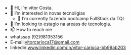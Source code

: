 - 👋 Hi, I’m vitor Costa.
- 👀 I’m interested in  novas tecnoligias 
  - 🌱 I’m currently fazendo bootcamp FullStack da TQI
- 💞️ I’m looking to  estagio na areass de tecnologia.
- 📫 How to reach me  
- whatssap (92)981353156
- E-mail:vitorcarioca17@gmail.com  
- linkedin:www.linkedin.com/in/vitor-carioca-bb99ab203

<!---
Vitor12c/Vitor12c is a ✨ special ✨ repository because its `README.md` (this file) appears on your GitHub profile.
You can click the Preview link to take a look at your changes.
--->
